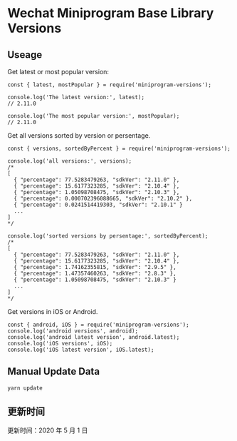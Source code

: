 
# Wechat Miniprogram Base Library Versions

## Useage

Get latest or most popular version:

```;
const { latest, mostPopular } = require('miniprogram-versions');

console.log('The latest version:', latest);
// 2.11.0

console.log('The most popular version:', mostPopular);
// 2.11.0

```

Get all versions sorted by version or persentage.

```
const { versions, sortedByPercent } = require('miniprogram-versions');

console.log('all versions:', versions);
/*
[
  { "percentage": 77.5283479263, "sdkVer": "2.11.0" },
  { "percentage": 15.6177323285, "sdkVer": "2.10.4" },
  { "percentage": 1.05098708475, "sdkVer": "2.10.3" },
  { "percentage": 0.000702396088665, "sdkVer": "2.10.2" },
  { "percentage": 0.0241514419303, "sdkVer": "2.10.1" }
  ...
]
*/

console.log('sorted versions by persentage:', sortedByPercent);
/*
[
  { "percentage": 77.5283479263, "sdkVer": "2.11.0" },
  { "percentage": 15.6177323285, "sdkVer": "2.10.4" },
  { "percentage": 1.74162355815, "sdkVer": "2.9.5" },
  { "percentage": 1.47357460263, "sdkVer": "2.8.3" },
  { "percentage": 1.05098708475, "sdkVer": "2.10.3" }
  ...
]
*/
```

Get versions in iOS or Android.

```
const { android, iOS } = require('miniprogram-versions');
console.log('android versions', android);
console.log('android latest version', android.latest);
console.log('iOS versions', iOS);
console.log('iOS latest version', iOS.latest);
```

## Manual Update Data

```
yarn update
```

## 更新时间

更新时间：2020 年 5 月 1 日
